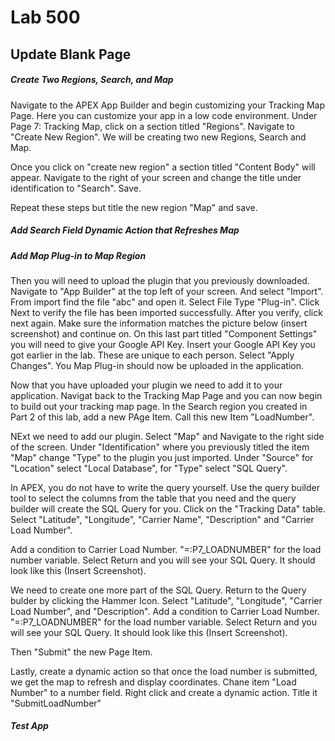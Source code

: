 # Lab 500
## Update Blank Page
##### Create Two Regions, Search, and Map

Navigate to the APEX App Builder and begin customizing your Tracking Map Page. Here you can customize your app in a low code environment. Under Page 7: Tracking Map, click on a section titled "Regions". Navigate to "Create New Region". We will be creating two new Regions, Search and Map. 

Once you click on "create new region" a section titled "Content Body" will appear. Navigate to the right of your screen and change the title under identification to "Search". Save.

Repeat these steps but title the new region "Map" and save.

##### Add Search Field Dynamic Action that Refreshes Map



##### Add Map Plug-in to Map Region

Then you will need to upload the plugin that you previously downloaded. Navigate to "App Builder" at the top left of your screen. And select "Import". From import find the file "abc" and open it. Select File Type "Plug-in". Click Next to verify the file has been imported successfully. After you verify, click next again. Make sure the information matches the picture below (insert screenshot) and continue on. On this last part titled "Component Settings" you will need to give your Google API Key. Insert your Google API Key you got earlier in the lab. These are unique to each person. Select "Apply Changes". You Map Plug-in should now be uploaded in the application.

Now that you have uploaded your plugin we need to add it to your application. Navigat back to the Tracking Map Page and you can now begin to build out your tracking map page. In the Search region you created in Part 2 of this lab, add a new PAge Item. Call this new Item "LoadNumber".

NExt we need to add our plugin. Select "Map" and Navigate to the right side of the screen. Under "Identification" where you previously titled the item "Map" change "Type" to the plugin you just imported. Under "Source" for "Location" select "Local Database", for "Type" select "SQL Query".

In APEX, you do not have to write the query yourself. Use the query builder tool to select the columns from the table that you need and the query builder will create the SQL Query for you. Click on the "Tracking Data" table. Select "Latitude", "Longitude", "Carrier Name", "Description" and "Carrier Load Number".

Add a condition to Carrier Load Number. "=:P7_LOADNUMBER" for the load number variable. Select Return and you will see your SQL Query. It should look like this (Insert Screenshot).

We need to create one more part of the SQL Query. Return to the Query bulder by clicking the Hammer Icon. Select "Latitude", "Longitude", "Carrier Load Number", and "Description". Add a condition to Carrier Load Number. "=:P7_LOADNUMBER" for the load number variable. Select Return and you will see your SQL Query. It should look like this (Insert Screenshot).

Then "Submit" the new Page Item.

Lastly, create a dynamic action so that once the load number is submitted, we get the map to refresh and display coordinates. Chane item "Load Number" to a number field. Right click and create a dynamic action. Title it "SubmitLoadNumber"

##### Test App


